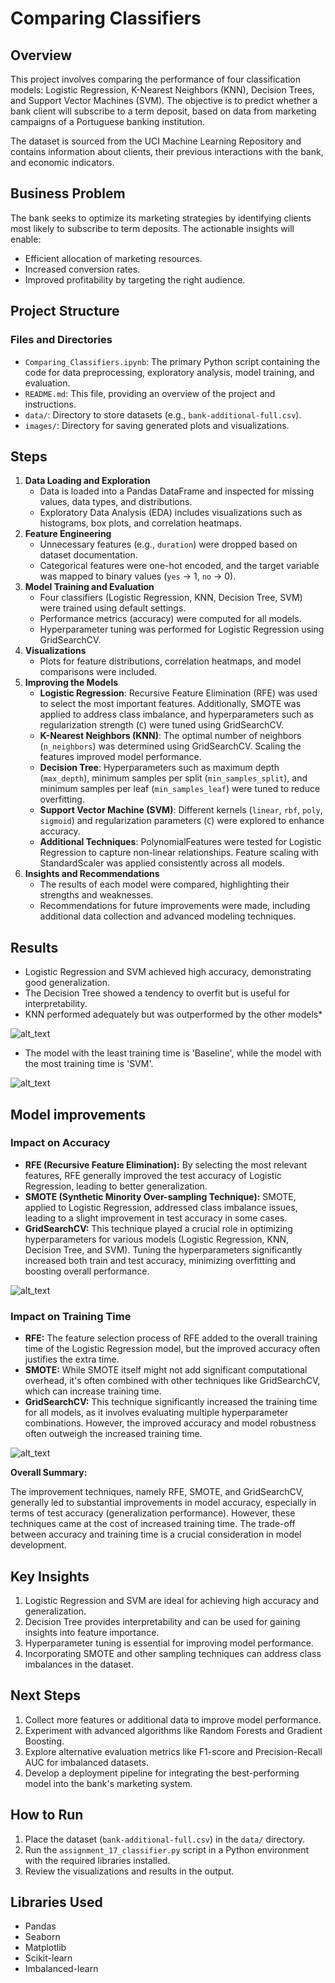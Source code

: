 # Comparing Classifiers


## **Overview**

This project involves comparing the performance of four classification models: Logistic Regression, K-Nearest Neighbors (KNN), Decision Trees, and Support Vector Machines (SVM). The objective is to predict whether a bank client will subscribe to a term deposit, based on data from marketing campaigns of a Portuguese banking institution.

The dataset is sourced from the UCI Machine Learning Repository and contains information about clients, their previous interactions with the bank, and economic indicators.


## **Business Problem**

The bank seeks to optimize its marketing strategies by identifying clients most likely to subscribe to term deposits. The actionable insights will enable:



* Efficient allocation of marketing resources.
* Increased conversion rates.
* Improved profitability by targeting the right audience.


## **Project Structure**


### **Files and Directories**



* `Comparing_Classifiers.ipynb`: The primary Python script containing the code for data preprocessing, exploratory analysis, model training, and evaluation.
* `README.md`: This file, providing an overview of the project and instructions.
* `data/`: Directory to store datasets (e.g., `bank-additional-full.csv`).
* `images/`: Directory for saving generated plots and visualizations.


## **Steps**



1. **Data Loading and Exploration**
    * Data is loaded into a Pandas DataFrame and inspected for missing values, data types, and distributions.
    * Exploratory Data Analysis (EDA) includes visualizations such as histograms, box plots, and correlation heatmaps.
2. **Feature Engineering**
    * Unnecessary features (e.g., `duration`) were dropped based on dataset documentation.
    * Categorical features were one-hot encoded, and the target variable was mapped to binary values (`yes` -> 1, `no` -> 0).
3. **Model Training and Evaluation**
    * Four classifiers (Logistic Regression, KNN, Decision Tree, SVM) were trained using default settings.
    * Performance metrics (accuracy) were computed for all models.
    * Hyperparameter tuning was performed for Logistic Regression using GridSearchCV.
4. **Visualizations**
    * Plots for feature distributions, correlation heatmaps, and model comparisons were included.
5. **Improving the Models**
    * **Logistic Regression**: Recursive Feature Elimination (RFE) was used to select the most important features. Additionally, SMOTE was applied to address class imbalance, and hyperparameters such as regularization strength (`C`) were tuned using GridSearchCV.
    * **K-Nearest Neighbors (KNN)**: The optimal number of neighbors (`n_neighbors`) was determined using GridSearchCV. Scaling the features improved model performance.
    * **Decision Tree**: Hyperparameters such as maximum depth (`max_depth`), minimum samples per split (`min_samples_split`), and minimum samples per leaf (`min_samples_leaf`) were tuned to reduce overfitting.
    * **Support Vector Machine (SVM)**: Different kernels (`linear`, `rbf`, `poly`, `sigmoid`) and regularization parameters (`C`) were explored to enhance accuracy.
    * **Additional Techniques**: PolynomialFeatures were tested for Logistic Regression to capture non-linear relationships. Feature scaling with StandardScaler was applied consistently across all models.
6. **Insights and Recommendations**
    * The results of each model were compared, highlighting their strengths and weaknesses.
    * Recommendations for future improvements were made, including additional data collection and advanced modeling techniques.


## **Results**



* Logistic Regression and SVM achieved high accuracy, demonstrating good generalization.
* The Decision Tree showed a tendency to overfit but is useful for interpretability.
* KNN performed adequately but was outperformed by the other models*

![alt_text](images/image4.png "image_tooltip")

* The model with the least training time is 'Baseline', while the model with the most training time is 'SVM'.

![alt_text](images/image2.png "image_tooltip")




## **Model improvements**


### Impact on Accuracy



* **RFE (Recursive Feature Elimination):** By selecting the most relevant features, RFE generally improved the test accuracy of Logistic Regression, leading to better generalization.
* **SMOTE (Synthetic Minority Over-sampling Technique):** SMOTE, applied to Logistic Regression, addressed class imbalance issues, leading to a slight improvement in test accuracy in some cases.
* **GridSearchCV:** This technique played a crucial role in optimizing hyperparameters for various models (Logistic Regression, KNN, Decision Tree, and SVM). Tuning the hyperparameters significantly increased both train and test accuracy, minimizing overfitting and boosting overall performance.


![alt_text](images/image1.png "image_tooltip")



### Impact on Training Time



* **RFE:** The feature selection process of RFE added to the overall training time of the Logistic Regression model, but the improved accuracy often justifies the extra time.
* **SMOTE:** While SMOTE itself might not add significant computational overhead, it's often combined with other techniques like GridSearchCV, which can increase training time.
* **GridSearchCV:** This technique significantly increased the training time for all models, as it involves evaluating multiple hyperparameter combinations. However, the improved accuracy and model robustness often outweigh the increased training time.


![alt_text](images/image3.png "image_tooltip")


**Overall Summary:**

The improvement techniques, namely RFE, SMOTE, and GridSearchCV, generally led to substantial improvements in model accuracy, especially in terms of test accuracy (generalization performance). However, these techniques came at the cost of increased training time. The trade-off between accuracy and training time is a crucial consideration in model development.


## **Key Insights**



1. Logistic Regression and SVM are ideal for achieving high accuracy and generalization.
2. Decision Tree provides interpretability and can be used for gaining insights into feature importance.
3. Hyperparameter tuning is essential for improving model performance.
4. Incorporating SMOTE and other sampling techniques can address class imbalances in the dataset.


## **Next Steps**



1. Collect more features or additional data to improve model performance.
2. Experiment with advanced algorithms like Random Forests and Gradient Boosting.
3. Explore alternative evaluation metrics like F1-score and Precision-Recall AUC for imbalanced datasets.
4. Develop a deployment pipeline for integrating the best-performing model into the bank's marketing system.


## **How to Run**



1. Place the dataset (`bank-additional-full.csv`) in the `data/` directory.
2. Run the `assignment_17_classifier.py` script in a Python environment with the required libraries installed.
3. Review the visualizations and results in the output.


## **Libraries Used**



* Pandas
* Seaborn
* Matplotlib
* Scikit-learn
* Imbalanced-learn
